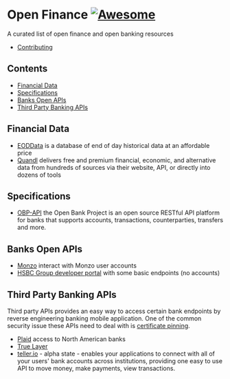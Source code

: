 
# Open Finance [![Awesome](https://cdn.rawgit.com/sindresorhus/awesome/d7305f38d29fed78fa85652e3a63e154dd8e8829/media/badge.svg)](https://github.com/sindresorhus/awesome)

A curated list of open finance and open banking resources

* [Contributing](./contributing.md)

<!-- START doctoc generated TOC please keep comment here to allow auto update -->
<!-- DON'T EDIT THIS SECTION, INSTEAD RE-RUN doctoc TO UPDATE -->
## Contents

- [Financial Data](#financial-data)
- [Specifications](#specifications)
- [Banks Open APIs](#banks-open-apis)
- [Third Party Banking APIs](#third-party-banking-apis)

<!-- END doctoc generated TOC please keep comment here to allow auto update -->

## Financial Data

* [EODData](http://eoddata.com/default.aspx) is a database of end of day historical data at an affordable price
* [Quandl](https://www.quandl.com/) delivers free and premium financial, economic, and alternative data from hundreds of sources
via their website, API, or directly into dozens of tools


## Specifications

* [OBP-API](https://github.com/OpenBankProject/OBP-API) the Open Bank Project is an
open source RESTful API platform for banks that supports accounts, transactions, counterparties, transfers and more.

## Banks Open APIs

* [Monzo](https://monzo.com/docs/) interact with Monzo user accounts
* [HSBC Group developer portal](https://developer.hsbc.com/) with some basic endpoints (no accounts)

## Third Party Banking APIs

Third party APIs provides an easy way to access certain bank endpoints by reverse engineering
banking mobile application. One of the common security issue these APIs need to deal with is [certificate pinning](https://media.blackhat.com/bh-us-12/Turbo/Diquet/BH_US_12_Diqut_Osborne_Mobile_Certificate_Pinning_Slides.pdf).

* [Plaid](https://plaid.com/) access to North American banks
* [True Layer](https://truelayer.com/) 
* [teller.io](https://teller.io/) - alpha state - enables your applications to connect with all of your users' bank accounts across institutions, providing one easy to use API to move money, make payments, view transactions.
